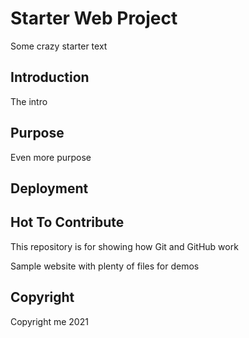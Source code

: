 # Starter Web Project

Some crazy starter text

## Introduction

The intro 

## Purpose

Even more purpose 

## Deployment

## Hot To Contribute

This repository is for showing how Git and GitHub work

Sample website with plenty of files for demos

## Copyright 
Copyright me 2021
